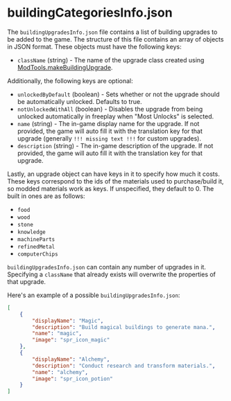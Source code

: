 # buildingCategoriesInfo.json

The `buildingUpgradesInfo.json` file contains a list of building upgrades to be added to the game. The structure of this file contains an array of objects in JSON format. These objects must have the following keys:

- `className` (string) - The name of the upgrade class created using [ModTools.makeBuildingUpgrade](https://florianvanstrien.nl/TheFinalEarth2/modding.php#makeBuildingUpgrade).

Additionally, the following keys are optional:

- `unlockedByDefault` (boolean) - Sets whether or not the upgrade should be automatically unlocked. Defaults to true.
- `notUnlockedWithAll` (boolean) - Disables the upgrade from being unlocked automatically in freeplay when "Most Unlocks" is selected.
- `name` (string) - The in-game display name for the upgrade. If not provided, the game will auto fill it with the translation key for that upgrade (generally `!!! missing text !!!` for custom upgrades).
- `description` (string) - The in-game description of the upgrade. If not provided, the game will auto fill it with the translation key for that upgrade.

Lastly, an upgrade object can have keys in it to specify how much it costs. These keys correspond to the ids of the materials used to purchase/build it, so modded materials work as keys. If unspecified, they default to 0. The built in ones are as follows:
- `food`
- `wood`
- `stone`
- `knowledge`
- `machineParts`
- `refinedMetal`
- `computerChips`

`buildingUpgradesInfo.json` can contain any number of upgrades in it. Specifying a `className` that already exists will overwrite the properties of that upgrade.

Here's an example of a possible `buildingUpgradesInfo.json`:

```json
[
	{
		"displayName": "Magic",
		"description": "Build magical buildings to generate mana.",
		"name": "magic",
		"image": "spr_icon_magic"
	},
	{
		"displayName": "Alchemy",
		"description": "Conduct research and transform materials.",
		"name": "alchemy",
		"image": "spr_icon_potion"
	}
]
```